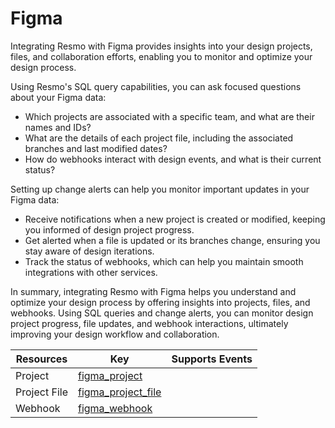 Figma
=====
Integrating Resmo with Figma provides insights into your design projects, files, and collaboration efforts, enabling you to monitor and optimize your design process.

Using Resmo's SQL query capabilities, you can ask focused questions about your Figma data:

* Which projects are associated with a specific team, and what are their names and IDs?
* What are the details of each project file, including the associated branches and last modified dates?
* How do webhooks interact with design events, and what is their current status?

Setting up change alerts can help you monitor important updates in your Figma data:

* Receive notifications when a new project is created or modified, keeping you informed of design project progress.
* Get alerted when a file is updated or its branches change, ensuring you stay aware of design iterations.
* Track the status of webhooks, which can help you maintain smooth integrations with other services.

In summary, integrating Resmo with Figma helps you understand and optimize your design process by offering insights into projects, files, and webhooks. Using SQL queries and change alerts, you can monitor design project progress, file updates, and webhook interactions, ultimately improving your design workflow and collaboration.

| **Resources** | **Key**                                         | **Supports Events** |
| ------------- | ----------------------------------------------- | ------------------- |
| Project       | [figma\_project](figma\_project.md)             |                     |
| Project File  | [figma\_project\_file](figma\_project\_file.md) |                     |
| Webhook       | [figma\_webhook](figma\_webhook.md)             |                     |
